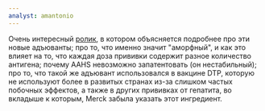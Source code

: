 ```yaml
---
analyst: amantonio
---
```


Очень интересный [ролик](https://www.youtube.com/watch?v=WRyz56hhRto), в котором объясняется подробнее про эти новые адъюванты; про то, что именно значит "аморфный", и как это влияет на то, что каждая доза прививки содержит разное количество антигена; почему AAHS невозможно запатентовать (он нестабильный); про то, что такой же адъювант использовался в вакцине DTP, которую не используют более в развитых странах из-за слишком частых побочных эффектов, а также в других прививках от гепатита, во вкладыше к которым, Merck забыла указать этот ингредиент.
